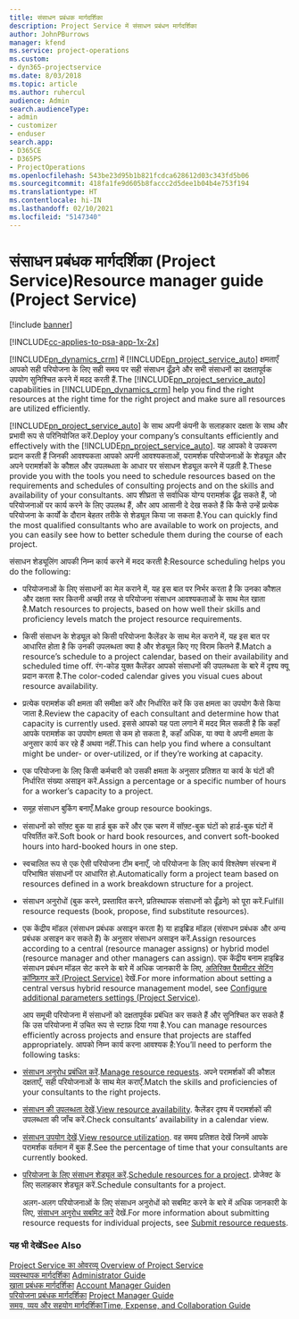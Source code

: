 ```yaml
---
title: संसाधन प्रबंधक मार्गदर्शिका
description: Project Service में संसाधन प्रबंधन मार्गदर्शिका
author: JohnPBurrows
manager: kfend
ms.service: project-operations
ms.custom:
- dyn365-projectservice
ms.date: 8/03/2018
ms.topic: article
ms.author: ruhercul
audience: Admin
search.audienceType:
- admin
- customizer
- enduser
search.app:
- D365CE
- D365PS
- ProjectOperations
ms.openlocfilehash: 543be23d95b1b821fcdca628612d03c343fd5b06
ms.sourcegitcommit: 418fa1fe9d605b8faccc2d5dee1b04b4e753f194
ms.translationtype: HT
ms.contentlocale: hi-IN
ms.lasthandoff: 02/10/2021
ms.locfileid: "5147340"
---
```

# <a name="resource-manager-guide-project-service"></a><span data-ttu-id="3e181-103">संसाधन प्रबंधक मार्गदर्शिका (Project Service)</span><span class="sxs-lookup"><span data-stu-id="3e181-103">Resource manager guide (Project Service)</span></span>

[!include [banner](../includes/psa-now-project-operations.md)]

[!INCLUDE[cc-applies-to-psa-app-1x-2x](../includes/cc-applies-to-psa-app-1x-2x.md)]

<span data-ttu-id="3e181-104">[!INCLUDE[pn_dynamics_crm](../includes/pn-dynamics-crm.md)] में [!INCLUDE[pn_project_service_auto](../includes/pn-project-service-auto.md)] क्षमताएँ आपको सही परियोजना के लिए सही समय पर सही संसाधन ढूँढ़ने और सभी संसाधनों का दक्षतापूर्वक उपयोग सुनिश्चित करने में मदद करती हैं.</span><span class="sxs-lookup"><span data-stu-id="3e181-104">The [!INCLUDE[pn_project_service_auto](../includes/pn-project-service-auto.md)] capabilities in [!INCLUDE[pn_dynamics_crm](../includes/pn-dynamics-crm.md)] help you find the right resources at the right time for the right project and make sure all resources are utilized efficiently.</span></span>  
  
 <span data-ttu-id="3e181-105">[!INCLUDE[pn_project_service_auto](../includes/pn-project-service-auto.md)] के साथ अपनी कंपनी के सलाहकार दक्षता के साथ और प्रभावी रूप से परिनियोजित करें.</span><span class="sxs-lookup"><span data-stu-id="3e181-105">Deploy your company’s consultants efficiently and effectively with the [!INCLUDE[pn_project_service_auto](../includes/pn-project-service-auto.md)].</span></span> <span data-ttu-id="3e181-106">यह आपको वे उपकरण प्रदान करती हैं जिनकी आवश्‍यकता आपको अपनी आवश्‍यकताओं, परामर्शक परियोजनाओं के शेड्यूल और अपने परामर्शकों के कौशल और उपलब्‍धता के आधार पर संसाधन शेड्यूल करने में पड़ती है.</span><span class="sxs-lookup"><span data-stu-id="3e181-106">These provide you with the tools you need to schedule resources based on the requirements and schedules of consulting projects and on the skills and availability of your consultants.</span></span> <span data-ttu-id="3e181-107">आप शीघ्रता से सर्वाधिक योग्‍य परामर्शक ढूँढ़ सकते हैं, जो परियोजनाओं पर कार्य करने के लिए उपलब्ध हैं, और आप आसानी दे देख सकते हैं कि कैसे उन्‍हें प्रत्‍येक परियोजना के कार्यों के दौरान बेहतर तरीके से शेड्यूल किया जा सकता है.</span><span class="sxs-lookup"><span data-stu-id="3e181-107">You can quickly find the most qualified consultants who are available to work on projects, and you can easily see how to better schedule them during the course of each project.</span></span>  
  
 <span data-ttu-id="3e181-108">संसाधन शेड्यूलिंग आपकी निम्न कार्य करने में मदद करती है:</span><span class="sxs-lookup"><span data-stu-id="3e181-108">Resource scheduling helps you do the following:</span></span>  
  
- <span data-ttu-id="3e181-109">परियोजनाओं के लिए संसाधनों का मेल कराने में, यह इस बात पर निर्भर करता है कि उनका कौशल और दक्षता स्‍तर कितनी अच्छी तरह से परियोजना संसाधन आवश्‍यकताओं के साथ मेल खाता है.</span><span class="sxs-lookup"><span data-stu-id="3e181-109">Match resources to projects, based on how well their skills and proficiency levels match the project resource requirements.</span></span>  
  
- <span data-ttu-id="3e181-110">किसी संसाधन के शेड्यूल को किसी परियोजना कैलेंडर के साथ मेल कराने में, यह इस बात पर आधारित होता है कि उनकी उपलब्‍धता क्‍या है और शेड्यूल किए गए विराम कितने हैं.</span><span class="sxs-lookup"><span data-stu-id="3e181-110">Match a resource’s schedule to a project calendar, based on their availability and scheduled time off.</span></span> <span data-ttu-id="3e181-111">रंग-कोड युक्त कैलेंडर आपको संसाधनों की उपलब्‍धता के बारे में दृश्य क्‍यू प्रदान करता है.</span><span class="sxs-lookup"><span data-stu-id="3e181-111">The color-coded calendar gives you visual cues about resource availability.</span></span>  
  
- <span data-ttu-id="3e181-112">प्रत्येक परामर्शक की क्षमता की समीक्षा करें और निर्धारित करें कि उस क्षमता का उपयोग कैसे किया जाता है.</span><span class="sxs-lookup"><span data-stu-id="3e181-112">Review the capacity of each consultant and determine how that capacity is currently used.</span></span> <span data-ttu-id="3e181-113">इससे आपको यह पता लगाने में मदद मिल सकती है कि कहाँ आपके परामर्शक का उपयोग क्षमता से कम हो सकता है, कहाँ अधिक, या क्‍या वे अपनी क्षमता के अनुसार कार्य कर रहे हैं अथवा नहीं.</span><span class="sxs-lookup"><span data-stu-id="3e181-113">This can help you find where a consultant might be under- or over-utilized, or if they’re working at capacity.</span></span>  
  
- <span data-ttu-id="3e181-114">एक परियोजना के लिए किसी कर्मचारी को उसकी क्षमता के अनुसार प्रतिशत या कार्य के घंटों की निर्धारित संख्या असाइन करें.</span><span class="sxs-lookup"><span data-stu-id="3e181-114">Assign a percentage or a specific number of hours for a worker’s capacity to a project.</span></span>  
  
- <span data-ttu-id="3e181-115">समूह संसाधन बुकिंग बनाएँ.</span><span class="sxs-lookup"><span data-stu-id="3e181-115">Make group resource bookings.</span></span>  
  
- <span data-ttu-id="3e181-116">संसाधनों को सॉफ़्ट बुक या हार्ड बुक करें और एक चरण में सॉफ़्ट-बुक घंटों को हार्ड-बुक घंटों में परिवर्तित करें.</span><span class="sxs-lookup"><span data-stu-id="3e181-116">Soft book or hard book resources, and convert soft-booked hours into hard-booked hours in one step.</span></span>  
  
- <span data-ttu-id="3e181-117">स्‍वचालित रूप से एक ऐसी परियोजना टीम बनाएँ, जो परियोजना के लिए कार्य विश्लेषण संरचना में परिभाषित संसाधनों पर आधारित हो.</span><span class="sxs-lookup"><span data-stu-id="3e181-117">Automatically form a project team based on resources defined in a work breakdown structure for a project.</span></span>  
  
- <span data-ttu-id="3e181-118">संसाधन अनुरोधों (बुक करने, प्रस्तावित करने, प्रतिस्थापक संसाधनों को ढूँढ़ने) को पूरा करें.</span><span class="sxs-lookup"><span data-stu-id="3e181-118">Fulfill resource requests (book, propose, find substitute resources).</span></span>  
  
- <span data-ttu-id="3e181-119">एक केंद्रीय मॉडल (संसाधन प्रबंधक असाइन करता है) या हाइब्रिड मॉडल (संसाधन प्रबंधक और अन्य प्रबंधक असाइन कर सकते हैं) के अनुसार संसाधन असाइन करें.</span><span class="sxs-lookup"><span data-stu-id="3e181-119">Assign resources according to a central (resource manager assigns) or hybrid model (resource manager and other managers can assign).</span></span> <span data-ttu-id="3e181-120">एक केंद्रीय बनाम हाइब्रिड संसाधन प्रबंधन मॉडल सेट करने के बारे में अधिक जानकारी के लिए, [अतिरिक्त पैरामीटर सेटिंग कॉन्फ़िगर करें (Project Service)](../psa/configure-additional-parameters-settings.md) देखें.</span><span class="sxs-lookup"><span data-stu-id="3e181-120">For more information about setting a central versus hybrid resource management model, see [Configure additional parameters settings (Project Service)](../psa/configure-additional-parameters-settings.md).</span></span>  
  
  <span data-ttu-id="3e181-121">आप समूची परियोजना में संसाधनों को दक्षतापूर्वक प्रबंधित कर सकते हैं और सुनिश्चित कर सकते हैं कि उस परियोजना में उचित रूप से स्‍टाफ़ दिया गया है.</span><span class="sxs-lookup"><span data-stu-id="3e181-121">You can manage resources efficiently across projects and ensure that projects are staffed appropriately.</span></span> <span data-ttu-id="3e181-122">आपको निम्न कार्य करना आवश्‍यक है:</span><span class="sxs-lookup"><span data-stu-id="3e181-122">You’ll need to perform the following tasks:</span></span>  
  
- <span data-ttu-id="3e181-123">[संसाधन अनुरोध प्रबंधित करें](../psa/manage-resource-requests.md).</span><span class="sxs-lookup"><span data-stu-id="3e181-123">[Manage resource requests](../psa/manage-resource-requests.md).</span></span> <span data-ttu-id="3e181-124">अपने परामर्शकों की कौशल दक्षताएँ, सही परियोजनाओं के साथ मेल कराएँ.</span><span class="sxs-lookup"><span data-stu-id="3e181-124">Match the skills and proficiencies of your consultants to the right projects.</span></span>  
  
- <span data-ttu-id="3e181-125">[संसाधन की उपलब्धता देखें](../psa/view-resource-availability.md).</span><span class="sxs-lookup"><span data-stu-id="3e181-125">[View resource availability](../psa/view-resource-availability.md).</span></span> <span data-ttu-id="3e181-126">कैलेंडर दृश्य में परामर्शकों की उपलब्धता की जाँच करें.</span><span class="sxs-lookup"><span data-stu-id="3e181-126">Check consultants’ availability in a calendar view.</span></span>  
  
- <span data-ttu-id="3e181-127">[संसाधन उपयोग देखें](../psa/view-resource-utilization.md).</span><span class="sxs-lookup"><span data-stu-id="3e181-127">[View resource utilization](../psa/view-resource-utilization.md).</span></span> <span data-ttu-id="3e181-128">वह समय प्रतिशत देखें जिनमें आपके परामर्शक वर्तमान में बुक हैं.</span><span class="sxs-lookup"><span data-stu-id="3e181-128">See the percentage of time that your consultants are currently booked.</span></span>  
  
- <span data-ttu-id="3e181-129">[परियोजना के लिए संसाधन शेड्यूल करें](../psa/schedule-resources-project.md).</span><span class="sxs-lookup"><span data-stu-id="3e181-129">[Schedule resources for a project](../psa/schedule-resources-project.md).</span></span> <span data-ttu-id="3e181-130">प्रोजेक्ट के लिए सलाहकार शेड्यूल करें.</span><span class="sxs-lookup"><span data-stu-id="3e181-130">Schedule consultants for a project.</span></span>  
  
  <span data-ttu-id="3e181-131">अलग-अलग परियोजनाओं के लिए संसाधन अनुरोधों को सबमिट करने के बारे में अधिक जानकारी के लिए, [संसाधन अनुरोध सबमिट करें](../psa/submit-resource-requests.md)  देखें.</span><span class="sxs-lookup"><span data-stu-id="3e181-131">For more information about submitting resource requests for individual projects, see [Submit resource requests](../psa/submit-resource-requests.md).</span></span>  
  
### <a name="see-also"></a><span data-ttu-id="3e181-132">यह भी देखें</span><span class="sxs-lookup"><span data-stu-id="3e181-132">See Also</span></span>  
 <span data-ttu-id="3e181-133">[Project Service का ओवरव्यू](../psa/overview.md) </span><span class="sxs-lookup"><span data-stu-id="3e181-133">[Overview of Project Service](../psa/overview.md) </span></span>  
 <span data-ttu-id="3e181-134">[व्यवस्थापक मार्गदर्शिका](../psa/admin-guide.md) </span><span class="sxs-lookup"><span data-stu-id="3e181-134">[Administrator Guide](../psa/admin-guide.md) </span></span>  
 <span data-ttu-id="3e181-135">[खाता प्रबंधक मार्गदर्शिका](../psa/account-manager-guide.md) </span><span class="sxs-lookup"><span data-stu-id="3e181-135">[Account Manager Guiden](../psa/account-manager-guide.md) </span></span>  
 <span data-ttu-id="3e181-136">[परियोजना प्रबंधक मार्गदर्शिका](../psa/project-manager-guide.md) </span><span class="sxs-lookup"><span data-stu-id="3e181-136">[Project Manager Guide](../psa/project-manager-guide.md) </span></span>  
 [<span data-ttu-id="3e181-137">समय, व्यय और सहयोग मार्गदर्शिका</span><span class="sxs-lookup"><span data-stu-id="3e181-137">Time, Expense, and Collaboration Guide</span></span>](../psa/time-expense-collaboration-guide.md)
